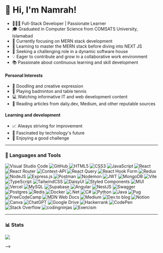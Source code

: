 # 👋 Hi, I'm Namrah!

- 👩🏻‍💻 Full-Stack Developer | Passionate Learner
- 🎓 Graduated in Computer Science from COMSATS University, Islamabad
- 🔭 Currently focusing on MERN stack development
- 🌱 Learning to master the MERN stack before diving into NEXT JS
- 🎯 Seeking a challenging role in a dynamic software house
- 💡 Eager to contribute and grow in a collaborative work environment
- 📚 Passionate about continuous learning and skill development

#### Personal Interests
- 🎨 Doodling and creative expression
- 🏓 Playing badminton and table tennis
- 💻  Watching informative IT and web development content
- 📖 Reading articles from daily.dev, Medium, and other reputable sources

#### Learning and development
- 📈 Always striving for improvement
- 🤖 Fascinated by technology's future
- 🧩 Enjoying a good challenge

---

### 🧰 Languages and Tools
<!--  https://devicon-website.vercel.app/? -->
<!--<div style="display:block;">
<img align="left" alt="Javascript" width="30px" style="padding-right:10px;" src="https://devicon-website.vercel.app/api/javascript/original.svg"></img>
<img align="left" alt="TypeScript" width="30px" style="padding-right:10px;" src="https://devicon-website.vercel.app/api/typescript/original.svg"></img>
<img align="left" alt="React" width="30px" style="padding-right:10px;" src="https://devicon-website.vercel.app/api/react/original.svg"></img>
<img align="left" alt="NodeJS" width="30px" style="padding-right:10px;" src="https://devicon-website.vercel.app/api/nodejs/original.svg"></img>
<img align="left" alt="ExpressJs" width="30px" style="padding-right:10px;" src="https://devicon-website.vercel.app/api/express/original.svg"></img>
<img align="left" alt="MongoDb" width="30px" style="padding-right:10px;" src="https://devicon-website.vercel.app/api/mongodb/original.svg"></img>
<img align="left" alt="Tailwind CSS" width="30px" style="padding-right:10px;" src="https://devicon-website.vercel.app/api/tailwindcss/plain.svg"></img>
<img align="left" alt="Material UI" width="30px" style="padding-right:10px;" src="https://devicon-website.vercel.app/api/materialui/original.svg"></img>
<img align="left" alt="Bootstrap" width="30px" style="padding-right:10px;" src="https://devicon-website.vercel.app/api/bootstrap/original.svg"></img>
<img align="left" alt="NestJS" width="30px" style="padding-right:10px;" src="https://devicon-website.vercel.app/api/nestjs/plain.svg"></img>
<img align="left" alt="MySql" width="30px" style="padding-right:10px;" src="https://devicon-website.vercel.app/api/mysql/original.svg"></img>
<img align="left" alt="AngularJs" width="30px" style="padding-right:10px;" src="https://devicon-website.vercel.app/api/angularjs/original.svg"></img>
<img align="left" alt="Docker" width="30px" style="padding-right:10px;" src="https://devicon-website.vercel.app/api/docker/original.svg"></img>
<img align="left" alt="PostgreSQL" width="30px" style="padding-right:10px;" src="https://devicon-website.vercel.app/api/postgresql/original.svg"></img>
<img align="left" alt="Github" width="30px" style="padding-right:10px;" src="https://devicon-website.vercel.app/api/github/original.svg"></img>
<img align="left" alt="npm" width="30px" style="padding-right:10px;" src="https://devicon-website.vercel.app/api/npm/original-wordmark.svg"></img>
<img align="left" alt="Vs Code" width="30px" style="padding-right:10px;" src="https://devicon-website.vercel.app/api/vscode/original.svg"></img>
<img align="left" alt="Java" width="30px" style="padding-right:10px;" src="https://devicon-website.vercel.app/api/java/original.svg"></img>
</div>

<br />

#-->
<!-- Badges from https://github.com/Ileriayo/markdown-badges -->
![Visual Studio Code](https://img.shields.io/badge/Visual%20Studio%20Code-0078d7.svg?style=for-the-badge&logo=visual-studio-code&logoColor=white)
![GitHub](https://img.shields.io/badge/github-%23121011.svg?style=for-the-badge&logo=github&logoColor=white)
![HTML5](https://img.shields.io/badge/html5-%23E34F26.svg?style=for-the-badge&logo=html5&logoColor=white)
![CSS3](https://img.shields.io/badge/css3-%231572B6.svg?style=for-the-badge&logo=css3&logoColor=white)
![JavaScript](https://img.shields.io/badge/javascript-%23323330.svg?style=for-the-badge&logo=javascript&logoColor=%23F7DF1E)
![React](https://img.shields.io/badge/react-%2320232a.svg?style=for-the-badge&logo=react&logoColor=%2361DAFB)
![React Router](https://img.shields.io/badge/React_Router-CA4245?style=for-the-badge&logo=react-router&logoColor=white)
![Context-API](https://img.shields.io/badge/Context--Api-000000?style=for-the-badge&logo=react)
![React Query](https://img.shields.io/badge/-React%20Query-FF4154?style=for-the-badge&logo=react%20query&logoColor=white)
![React Hook Form](https://img.shields.io/badge/React%20Hook%20Form-%23EC5990.svg?style=for-the-badge&logo=reacthookform&logoColor=white)
![Redux](https://img.shields.io/badge/redux-%23593d88.svg?style=for-the-badge&logo=redux&logoColor=white)
![NodeJS](https://img.shields.io/badge/node.js-6DA55F?style=for-the-badge&logo=node.js&logoColor=white)
![Express.js](https://img.shields.io/badge/express.js-%23404d59.svg?style=for-the-badge&logo=express&logoColor=%2361DAFB)
![Postman](https://img.shields.io/badge/Postman-FF6C37?style=for-the-badge&logo=postman&logoColor=white)
![Nodemon](https://img.shields.io/badge/NODEMON-%23323330.svg?style=for-the-badge&logo=nodemon&logoColor=%BBDEAD)
![JWT](https://img.shields.io/badge/JWT-black?style=for-the-badge&logo=JSON%20web%20tokens)
![MongoDB](https://img.shields.io/badge/MongoDB-%234ea94b.svg?style=for-the-badge&logo=mongodb&logoColor=white)
![Vite](https://img.shields.io/badge/vite-%23646CFF.svg?style=for-the-badge&logo=vite&logoColor=white)
![TypeScript](https://img.shields.io/badge/typescript-%23007ACC.svg?style=for-the-badge&logo=typescript&logoColor=white)
![TailwindCSS](https://img.shields.io/badge/tailwindcss-%2338B2AC.svg?style=for-the-badge&logo=tailwind-css&logoColor=white)
![DaisyUI](https://img.shields.io/badge/daisyui-5A0EF8?style=for-the-badge&logo=daisyui&logoColor=white)
![Styled Components](https://img.shields.io/badge/styled--components-DB7093?style=for-the-badge&logo=styled-components&logoColor=white)
![MUI](https://img.shields.io/badge/MUI-%230081CB.svg?style=for-the-badge&logo=mui&logoColor=white)
![Vercel](https://img.shields.io/badge/vercel-%23000000.svg?style=for-the-badge&logo=vercel&logoColor=white)
![MySQL](https://img.shields.io/badge/mysql-4479A1.svg?style=for-the-badge&logo=mysql&logoColor=white)
![Supabase](https://img.shields.io/badge/Supabase-3ECF8E?style=for-the-badge&logo=supabase&logoColor=white)
![Angular](https://img.shields.io/badge/angular-%23DD0031.svg?style=for-the-badge&logo=angular&logoColor=white)
![NestJS](https://img.shields.io/badge/nestjs-%23E0234E.svg?style=for-the-badge&logo=nestjs&logoColor=white)
![Swagger](https://img.shields.io/badge/-Swagger-%23Clojure?style=for-the-badge&logo=swagger&logoColor=white)
![Postgres](https://img.shields.io/badge/postgres-%23316192.svg?style=for-the-badge&logo=postgresql&logoColor=white)
![Redis](https://img.shields.io/badge/redis-%23DD0031.svg?style=for-the-badge&logo=redis&logoColor=white)
![Docker](https://img.shields.io/badge/docker-%230db7ed.svg?style=for-the-badge&logo=docker&logoColor=white)
![.Net](https://img.shields.io/badge/.NET-5C2D91?style=for-the-badge&logo=.net&logoColor=white)
![C#](https://img.shields.io/badge/c%23-%23239120.svg?style=for-the-badge&logo=csharp&logoColor=white)
![Python](https://img.shields.io/badge/python-3670A0?style=for-the-badge&logo=python&logoColor=ffdd54)
![Java](https://img.shields.io/badge/java-%23ED8B00.svg?style=for-the-badge&logo=openjdk&logoColor=white)
![Pug](https://img.shields.io/badge/Pug-FFF?style=for-the-badge&logo=pug&logoColor=A86454)
![FreeCodeCamp](https://img.shields.io/badge/Freecodecamp-%23123.svg?&style=for-the-badge&logo=freecodecamp&logoColor=green)
![MDN Web Docs](https://img.shields.io/badge/MDN_Web_Docs-black?style=for-the-badge&logo=mdnwebdocs&logoColor=white)
![Medium](https://img.shields.io/badge/Medium-12100E?style=for-the-badge&logo=medium&logoColor=white)
![Dev.to blog](https://img.shields.io/badge/dev.to-0A0A0A?style=for-the-badge&logo=dev.to&logoColor=white)
![Notion](https://img.shields.io/badge/Notion-%23000000.svg?style=for-the-badge&logo=notion&logoColor=white)
![Canva](https://img.shields.io/badge/Canva-%2300C4CC.svg?style=for-the-badge&logo=Canva&logoColor=white)
![ChatGPT](https://img.shields.io/badge/chatGPT-74aa9c?style=for-the-badge&logo=openai&logoColor=white)
![Google Drive](https://img.shields.io/badge/Google%20Drive-4285F4?style=for-the-badge&logo=googledrive&logoColor=white)
![Hackerrank](https://img.shields.io/badge/-Hackerrank-2EC866?style=for-the-badge&logo=HackerRank&logoColor=white)
![CodePen](https://img.shields.io/badge/Codepen-000000?style=for-the-badge&logo=codepen&logoColor=white)
![Stack Overflow](https://img.shields.io/badge/-Stackoverflow-FE7A16?style=for-the-badge&logo=stack-overflow&logoColor=white)
![codingninjas](https://img.shields.io/badge/coding%20ninjas-DD6620?style=for-the-badge&logo=codingninjas&logoColor=white)
![Exercism](https://img.shields.io/badge/Exercism-009CAB?style=for-the-badge&logo=exercism&logoColor=white)

---

### 📊 Stats
<!-- GitHub stats from https://github.com/anuraghazra/github-readme-stats -->
![](https://github-readme-stats.vercel.app/api?username=Namrah-99&theme=dark&hide_border=false&include_all_commits=true&count_private=true)<br/>


<!-- # 💻 Tech Stack -->
<!--## 🧰 Languages and Tools 
✨

[![Stargazers](https://img.shields.io/github/stars/username/repo.svg?style=social)](https://github.com/username/repo)

**We appreciate your support!**

**Like this project?**  Give it a star to show your support! 


"🌟 Kindly consider showing your support for this project by giving it a star and sharing it with others!"
"🙌 Your support means a lot! Please star this project and share it with your network!"
"⭐ If you find this project valuable, please consider starring it and spreading the word!"
"🚀 Help this project grow by giving it a star and sharing it with friends!"
"👏 Show your appreciation for this project by starring it and letting others know about it!"
"🌠 If you find value in this project, a star and a share would be greatly appreciated!"
"💖 Your support matters! Please star this project and share it with others who might benefit from it!"
"✨ If you enjoy using this project, consider giving it a star and sharing it with your community!"
"👍 Like what you see? Give this project a star and spread the word to help it reach more people!"
"🌟 Your support fuels this project's growth. Give it a star and share it with others who might benefit from it!"

<!-- GitHub Star link -->
<!--<p align="center">
  <a href="https://stars.github.com/profiles/denvercoder1/">
    <img src="https://github.com/DenverCoder1/DenverCoder1/assets/20955511/ca15be3f-d00b-438e-91f6-fb5568c1f632" alt="GitHub Star 2023"/></a>
</p>-->
-->



